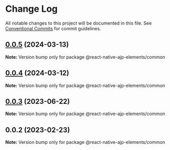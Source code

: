 # Change Log

All notable changes to this project will be documented in this file.
See [Conventional Commits](https://conventionalcommits.org) for commit guidelines.

## [0.0.5](https://github.com/ajp8164/react-native-ajp-elements/compare/@react-native-ajp-elements/common@0.0.4...@react-native-ajp-elements/common@0.0.5) (2024-03-13)

**Note:** Version bump only for package @react-native-ajp-elements/common

## [0.0.4](https://github.com/ajp8164/react-native-ajp-elements/compare/@react-native-ajp-elements/common@0.0.3...@react-native-ajp-elements/common@0.0.4) (2024-03-12)

**Note:** Version bump only for package @react-native-ajp-elements/common

## [0.0.3](https://github.com/ajp8164/react-native-ajp-elements/compare/@react-native-ajp-elements/common@0.0.2...@react-native-ajp-elements/common@0.0.3) (2023-06-22)

**Note:** Version bump only for package @react-native-ajp-elements/common

## 0.0.2 (2023-02-23)

**Note:** Version bump only for package @react-native-ajp-elements/common
